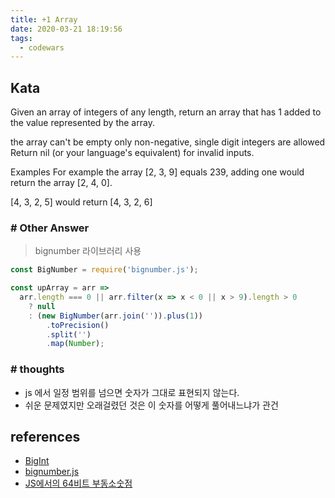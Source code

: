 ```yaml
---
title: +1 Array
date: 2020-03-21 18:19:56
tags:
  - codewars
---
```


## Kata
Given an array of integers of any length, return an array that has 1 added to the value represented by the array.

the array can't be empty
only non-negative, single digit integers are allowed
Return nil (or your language's equivalent) for invalid inputs.

Examples
For example the array [2, 3, 9] equals 239, adding one would return the array [2, 4, 0].

[4, 3, 2, 5] would return [4, 3, 2, 6]



### # Other Answer 
> bignumber 라이브러리 사용

```javascript
const BigNumber = require('bignumber.js');

const upArray = arr =>
  arr.length === 0 || arr.filter(x => x < 0 || x > 9).length > 0
    ? null
    : (new BigNumber(arr.join('')).plus(1))
        .toPrecision()
        .split('')
        .map(Number);
```

### # thoughts
- js 에서 일정 범위를 넘으면 숫자가 그대로 표현되지 않는다.
- 쉬운 문제였지만 오래걸렸던 것은 이 숫자를 어떻게 풀어내느냐가 관건


## references
- [BigInt](https://developer.mozilla.org/ko/docs/Web/JavaScript/Reference/Global_Objects/BigInt)
- [bignumber.js](https://www.versity.co/node_modules/mysql/node_modules/bignumber.js/doc/API.html)
- [JS에서의 64비트 부동소숫점](https://medium.com/@rnrjsah789/js%EC%97%90%EC%84%9C%EC%9D%98-64%EB%B9%84%ED%8A%B8-%EB%B6%80%EB%8F%99%EC%86%8C%EC%88%AB%EC%A0%90-c95e0cfec2b2)

